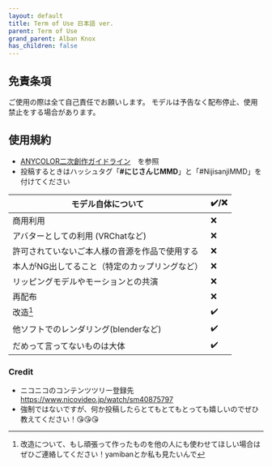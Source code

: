 ```yaml
---
layout: default
title: Term of Use 日本語 ver.
parent: Term of Use
grand_parent: Alban Knox
has_children: false
---
```

## 免責条項
ご使用の際は全て自己責任でお願いします。
モデルは予告なく配布停止、使用禁止をする場合があります。

## 使用規約
- [ANYCOLOR二次創作ガイドライン](https://event.nijisanji.app/guidelines/)　を参照
- 投稿するときはハッシュタグ「**#にじさんじMMD**」と「#NijisanjiMMD」を付けてください

|   モデル自体について     | ✔️/❌    |
| ----------- | ----------- |
|商用利用|❌|
|アバターとしての利用 (VRChatなど)|❌|
|許可されていないご本人様の音源を作品で使用する|❌|
|本人がNG出してること（特定のカップリングなど）|❌|
|リッピングモデルやモーションとの共演|❌|
|再配布|❌|
|改造[^mod] |✔️| 
|他ソフトでのレンダリング(blenderなど)|✔️|
|だめって言ってないものは大体|✔️|

### Credit
- ニコニコのコンテンツツリー登録先 https://www.nicovideo.jp/watch/sm40875797
- 強制ではないですが、何か投稿したらとてもとてもとっても嬉しいのでぜひ教えてください！😘😘😘

[^mod]: 改造について、もし頑張って作ったものを他の人にも使わせてほしい場合はぜひご連絡してください！yamibanとか私も見たいんで
